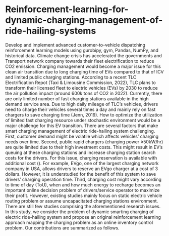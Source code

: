 # Reinforcement-learning-for-dynamic-charging-management-of-ride-hailing-systems
Develop and implement advanced customer-to-vehicle dispatching reinforcement learning models using gurobipy, gym, Pandas, NumPy, and historical data.
Climate change crisis has accelerated the governments and Transport network company towards their fleet electrification to reduce CO2 emission. Charging management would become a major issue for this clean air transition due to long charging time of EVs compared to that of ICV and limited public charging stations. According to a recent TLC Electrification Repot (Taxi & Limousine Commission, 2022), TLC plans to transform their licensed fleet to electric vehicles (EVs) by 2030 to reduce the air pollution impact (around 600k tons of CO2 in 2022). Currently, there are only limited number of fast charging stations available in the high demand service area. Due to high daily mileage of TLC’s vehicles, drivers need to charge their vehicles several times a day and mainly rely on fast chargers to save charging time (Jenn, 2019). How to optimize the utilization of limited fast charging resource under stochastic environment would be a major challenge for this EV transition.
There are several factors that make smart charging management of electric ride-hailing system challenging. First, customer demand might be volatile which affects vehicles’ charging needs over time. Second, public rapid chargers (charging power ≥50kW/hr) are quite limited due to their high investment costs. This might result in EV’s queuing at these charging stations and increase charging station search costs for the drivers. For this issue, charging reservation is available with additional cost (). For example, EVgo, one of the largest charging network company in USA, allows drivers to reserve an EVgo charger at a cost of 3 dollars. However, it is understudied for the benefit of this system to save drivers’ charging operation time. Third, charging cost might vary according to time of day (ToU), when and how much energy to recharge becomes an important online decision problem of drivers/service operator to maximize their profit. However, existing studies mainly focus on static electric vehicle routing problem or assume uncapacitated charging stations environment. There are still few studies comprising the aforementioned research issues. 
In this study, we consider the problem of dynamic smarting charging of electric ride-hailing system and propose an original reinforcement learning approach mapping the charging problem as an online inventory control problem. Our contributions are summarized as follows.

